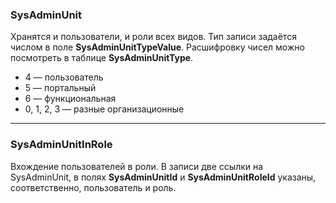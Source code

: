 ### SysAdminUnit
Хранятся и пользователи, и роли всех видов.
Тип записи задаётся числом в поле **SysAdminUnitTypeValue**.
Расшифровку чисел можно посмотреть в таблице **SysAdminUnitType**.
- 4 — пользователь
- 5 — портальный
- 6 — функциональная
- 0, 1, 2, 3 — разные организационные

------------


### SysAdminUnitInRole
Вхождение пользователей в роли. В записи две ссылки на SysAdminUnit,
в полях **SysAdminUnitId** и **SysAdminUnitRoleId** указаны, соответственно, пользователь и роль.
